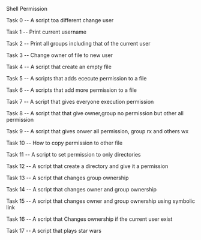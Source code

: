 Shell Permission

Task 0 -- A script toa different change user

Task 1 -- Print current username

Task 2 -- Print all groups including that of the current user

Task 3 -- Change owner of file to new user

Task 4 -- A script that create an empty file

Task 5 -- A scripts that adds ececute permission to a file

Task 6 -- A scripts that add more permission to a file

Task 7 -- A script that gives everyone execution permission

Task 8 -- A script that that give owner,group no permission but other all permission

Task 9 -- A script that gives onwer all permission, group rx and others wx

Task 10 -- How to copy permission to other file

Task 11 -- A script to set permission to only directories

Task 12 -- A script that create a directory and give it a permission

Task 13 -- A script that changes group ownership

Task 14 -- A script that changes owner and group ownership

Task 15 -- A script that changes owner and group ownership using symbolic link

Task 16 -- A script that Changes ownership if the current user exist

Task 17 -- A script that plays star wars


